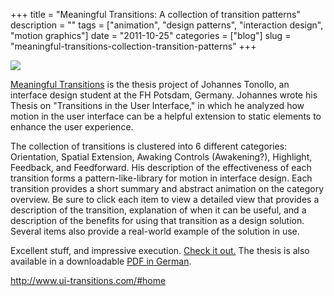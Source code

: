 +++
title = "Meaningful Transitions: A collection of transition patterns"
description = ""
tags = ["animation", "design patterns", "interaction design", "motion graphics"]
date = "2011-10-25"
categories = ["blog"]
slug = "meaningful-transitions-collection-transition-patterns"
+++



  <div class="notebook-screenshot"><a href="http://www.ui-transitions.com/#home"><img src="http://media.konigi.com/bluga/wt4ea6d7abcd45e_large.jpg"/></a></div><p><a href="http://www.ui-transitions.com/">Meaningful Transitions</a> is the thesis project of Johannes Tonollo, an interface design student at the FH Potsdam, Germany. Johannes wrote his Thesis on &quot;Transitions in the User Interface,&quot; in which he analyzed how motion in the user interface can be a helpful extension to static elements to enhance the user experience.</p>

<p>The collection of transitions is clustered into 6 different categories: Orientation, Spatial Extension, Awaking Controls (Awakening?), Highlight, Feedback, and Feedforward. His description of the effectiveness of each transition forms a pattern-like-library for motion in interface design. Each transition provides a short summary and abstract animation on the category overview. Be sure to click each item to view a detailed view that provides a description of the transition, explanation of when it can be useful, and a description of the benefits for using that transition as a design solution. Several items also provide a real-world example of the solution in use.</p>

<p>Excellent stuff, and impressive execution. <a href="http://www.ui-transitions.com/">Check it out.</a> The thesis is also available in a downloadable <a href="http://www.johannes-tonollo.com/mixed/Meaningful_Transitions_short.pdf">PDF in German</a>.</p>

    
  <a href="http://www.ui-transitions.com/#home">http://www.ui-transitions.com/#home</a>
